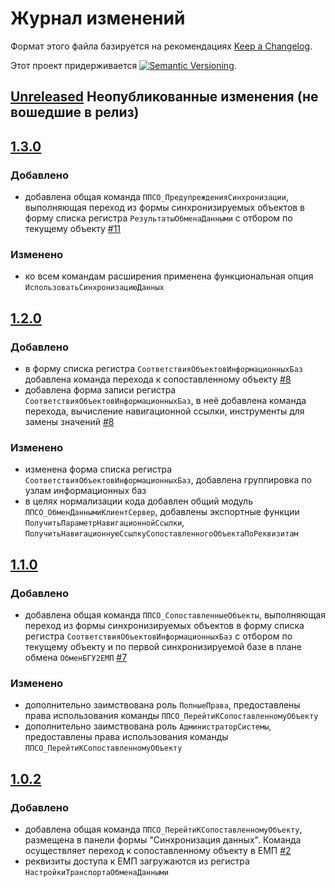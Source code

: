 # Журнал изменений

Формат этого файла базируется на рекомендациях
[Keep a Changelog](https://keepachangelog.com/ru/1.0.0/).

Этот проект придерживается
[![Semantic Versioning](https://img.shields.io/static/v1?label=Semantic%20Versioning&message=v2.0.0&color=green&logo=semver)](https://semver.org/lang/ru/spec/v2.0.0.html).

## [Unreleased] Неопубликованные изменения (не вошедшие в релиз)

## [1.3.0]

### Добавлено

- добавлена общая команда `ППСО_ПредупрежденияСинхронизации`,
  выполняющая переход из формы синхронизируемых объектов
  в форму списка регистра `РезультатыОбменаДанными`
  с отбором по текущему объекту
  [#11](https://github.com/csm-ivanovo-ru/1s-GoToLinkedObjects/issues/11)

### Изменено

- ко всем командам расширения применена функциональная опция
  `ИспользоватьСинхронизациюДанных`

## [1.2.0]

### Добавлено

- в форму списка регистра `СоответствияОбъектовИнформационныхБаз` добавлена
  команда перехода к сопоставленному объекту
  [#8](https://github.com/csm-ivanovo-ru/1s-GoToLinkedObjects/issues/8)
- добавлена форма записи регистра `СоответствияОбъектовИнформационныхБаз`,
  в неё добавлена команда перехода, вычисление навигационной ссылки,
  инструменты для замены значений
  [#8](https://github.com/csm-ivanovo-ru/1s-GoToLinkedObjects/issues/8)

### Изменено

- изменена форма списка регистра `СоответствияОбъектовИнформационныхБаз`,
  добавлена группировка по узлам информационных баз
- в целях нормализации кода добавлен общий модуль `ППСО_ОбменДаннымиКлиентСервер`,
  добавлены экспортные функции `ПолучитьПараметрНавигационнойСсылки`,
  `ПолучитьНавигационнуюСсылкуСопоставленногоОбъектаПоРеквизитам`

## [1.1.0]

### Добавлено

- добавлена общая команда `ППСО_СопоставленныеОбъекты`,
  выполняющая переход из формы синхронизируемых объектов
  в форму списка регистра `СоответствияОбъектовИнформационныхБаз`
  с отбором по текущему объекту и по первой синхронизируемой базе
  в плане обмена `ОбменБГУ2ЕМП`
  [#7](https://github.com/csm-ivanovo-ru/1s-GoToLinkedObjects/issues/7)

### Изменено

- дополнительно заимствована роль `ПолныеПрава`,
  предоставлены права использования команды
  `ППСО_ПерейтиКСопоставленномуОбъекту`
- дополнительно заимствована роль `АдминистраторСистемы`,
  предоставлены права использования команды
  `ППСО_ПерейтиКСопоставленномуОбъекту`

## [1.0.2]

### Добавлено

- добавлена общая команда `ППСО_ПерейтиКСопоставленномуОбъекту`,
  размещена в панели формы "Синхронизация данных".
  Команда осуществляет переход к сопоставленному объекту в ЕМП
  [#2](https://github.com/csm-ivanovo-ru/1s-GoToLinkedObjects/issues/2)
- реквизиты доступа к ЕМП загружаются из регистра `НастройкиТранспортаОбменаДанными`

[Unreleased]: https://github.com/csm-ivanovo-ru/1s-GoToLinkedObjects-EMP/compare/1.3.0...HEAD
[1.3.0]: https://github.com/csm-ivanovo-ru/1s-GoToLinkedObjects-EMP/compare/1.2.0...1.3.0
[1.2.0]: https://github.com/csm-ivanovo-ru/1s-GoToLinkedObjects-EMP/compare/1.1.0...1.2.0
[1.1.0]: https://github.com/csm-ivanovo-ru/1s-GoToLinkedObjects-EMP/compare/1.0.2...1.1.0
[1.0.2]: https://github.com/csm-ivanovo-ru/1s-GoToLinkedObjects-EMP/releases/tag/1.0.2
